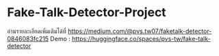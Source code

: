 # Fake-Talk-Detector-Project
อ่านรายละเอียดเพิ่มเติมได้ที่ https://medium.com/@pvs.tw07/faketalk-detector-0846083fc215
Demo : https://huggingface.co/spaces/pvs-tw/fake-talk-detector

